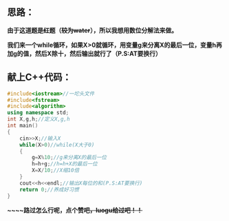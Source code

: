 ## 思路：
**由于这道题是~~红~~题（~~较为water~~），所以我想用数位分解法来做。**

**我们来一个while循环，如果X>0就循环，用变量g来分离X的最后一位，变量h再加g的值，然后X除十，然后输出就行了（P.S:AT要换行）**

## 献上C++代码：

```cpp
#include<iostream>//一坨头文件
#include<fstream>
#include<algorithm>
using namespace std;
int X,g,h;//定义X,g,h
int main()
{
	cin>>X;//输入X
	while(X>0)//while(X大于0)
	{
		g=X%10;//g来分离X的最后一位
		h=h+g;//h=h+X的最后一位
		X=X/10;//X缩10倍
	}
	cout<<h<<endl;//输出X每位的和(P.S:AT要换行)
    return 0;//养成好习惯
}
```
**~~~~路过怎么行呢，点个赞吧~~，luogu给过吧！！~~**


